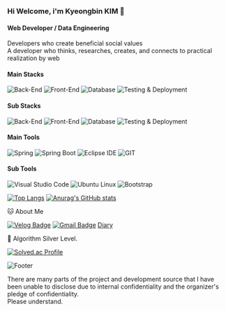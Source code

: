 ### Hi Welcome, i'm Kyeongbin KIM 👋

#### Web Developer / Data Engineering
Developers who create beneficial social values   
A developer who thinks, researches, creates, and connects to practical realization by web


#### Main Stacks

![Back-End](https://img.shields.io/badge/Back--End-Java%2C%20Spring%20Framework%2C%20JSP-007396?style=flat-square)
![Front-End](https://img.shields.io/badge/Front--End-HTML%2C%20CSS%2C%20JavaScript-E34F26?style=flat-square)
![Database](https://img.shields.io/badge/Database-MySQL%2C%20AWS%20RDS-4479A1?style=flat-square)
![Testing & Deployment](https://img.shields.io/badge/Testing%20%26%20Deployment-Maven%2C%20JUnit-0769AD?style=flat-square)

#### Sub Stacks

![Back-End](https://img.shields.io/badge/Back--End-C%2C%20MyBatis-007396?style=flat-square)
![Front-End](https://img.shields.io/badge/Front--End-Bootstrap%2C%20JavaScript%2C%20Vue.js-E34F26?style=flat-square)
![Database](https://img.shields.io/badge/Database-MariaDB%2C%20Oracle-4479A1?style=flat-square)
![Testing & Deployment](https://img.shields.io/badge/Testing%20%26%20Deployment-Gradle%2C%20Docker-0769AD?style=flat-square)

#### Main Tools

![Spring](https://img.shields.io/badge/Spring-6DB33F?style=flat-square&logo=Spring&logoColor=white)
![Spring Boot](https://img.shields.io/badge/Spring%20Boot-6DB33F?style=flat-square&logo=Spring%20Boot&logoColor=white)
![Eclipse IDE](https://img.shields.io/badge/Eclipse%20IDE-2C2255?style=flat-square&logo=Eclipse%20IDE&logoColor=white)
![GIT](https://img.shields.io/badge/GIT-181717?style=flat-square&logo=GIT&logoColor=white)

#### Sub Tools

![Visual Studio Code](https://img.shields.io/badge/Visual%20Studio%20Code-007ACC?style=flat-square&logo=Visual%20Studio%20Code&logoColor=white)
![Ubuntu Linux](https://img.shields.io/badge/Ubuntu%20Linux-E95420?style=flat-square&logo=Ubuntu&logoColor=white)
![Bootstrap](https://img.shields.io/badge/Bootstrap-000000?style=flat-square&logo=Bootstrap&logoColor=white)


[![Top Langs](https://github-readme-stats.vercel.app/api/top-langs/?username=rlarudqls)](https://github.com/rlarudqls/github-readme-stats)
[![Anurag's GitHub stats](https://github-readme-stats.vercel.app/api?username=rlarudqls)](https://github.com/rlarudqls/github-readme-stats)




🐱 About Me

  [![Velog Badge](https://img.shields.io/badge/Velog-20C997?style=flat-square&logo=Velog&logoColor=white&link=https://velog.io/@kkb3431)](https://velog.io/@kkb3431)
  [![Gmail Badge](https://img.shields.io/badge/Gmail-d14836?style=flat-square&logo=Gmail&logoColor=white&link=mailto:kyeongbin3431@gmail.com)](kyeongbin3431@gmail.com)
  [Diary](https://rlarudqls.github.io/Record.html)

🏅 Algorithm Silver Level. 

[![Solved.ac Profile](http://mazassumnida.wtf/api/v2/generate_badge?boj=kkb3431)](https://solved.ac/kkb3431/)  





![Footer](https://capsule-render.vercel.app/api?type=waving&color=auto&height=200&section=footer)

There are many parts of the project and development source that I have been unable to disclose due to internal confidentiality and the organizer's pledge of confidentiality.  
Please understand.
